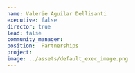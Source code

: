 ```yaml
---
name: Valerie Aguilar Dellisanti
executive: false
director: true
lead: false
community_manager:   
position:  Partnerships
project: 
image: ../assets/default_exec_image.png
---
```

